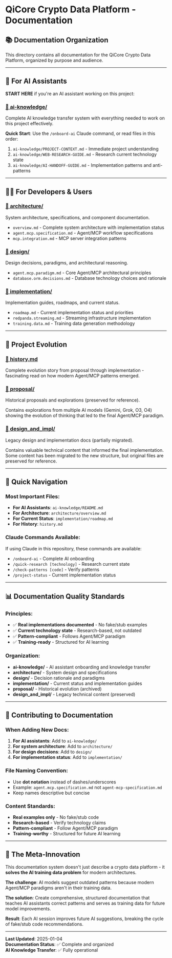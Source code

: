 # QiCore Crypto Data Platform - Documentation

## 📚 **Documentation Organization**

This directory contains all documentation for the QiCore Crypto Data Platform, organized by purpose and audience.

---

## 🤖 **For AI Assistants**

**START HERE** if you're an AI assistant working on this project:

### **[📁 ai-knowledge/](./ai-knowledge/)**
Complete AI knowledge transfer system with everything needed to work on this project effectively.

**Quick Start**: Use the `/onboard-ai` Claude command, or read files in this order:
1. `ai-knowledge/PROJECT-CONTEXT.md` - Immediate project understanding
2. `ai-knowledge/WEB-RESEARCH-GUIDE.md` - Research current technology state
3. `ai-knowledge/AI-HANDOFF-GUIDE.md` - Implementation patterns and anti-patterns

---

## 👨‍💻 **For Developers & Users**

### **[📁 architecture/](./architecture/)**
System architecture, specifications, and component documentation.

- `overview.md` - Complete system architecture with implementation status
- `agent.mcp.specification.md` - Agent/MCP workflow specifications
- `mcp.integration.md` - MCP server integration patterns

### **[📁 design/](./design/)**
Design decisions, paradigms, and architectural reasoning.

- `agent.mcp.paradigm.md` - Core Agent/MCP architectural principles
- `database.orm.decisions.md` - Database technology choices and rationale

### **[📁 implementation/](./implementation/)**
Implementation guides, roadmaps, and current status.

- `roadmap.md` - Current implementation status and priorities
- `redpanda.streaming.md` - Streaming infrastructure implementation
- `training.data.md` - Training data generation methodology

---

## 📖 **Project Evolution**

### **[📄 history.md](./history.md)**
Complete evolution story from proposal through implementation - fascinating read on how modern Agent/MCP patterns emerged.

### **[📁 proposal/](./proposal/)**
Historical proposals and explorations (preserved for reference).

Contains explorations from multiple AI models (Gemini, Grok, O3, O4) showing the evolution of thinking that led to the final Agent/MCP paradigm.

### **[📁 design_and_impl/](./design_and_impl/)**
Legacy design and implementation docs (partially migrated).

Contains valuable technical content that informed the final implementation. Some content has been migrated to the new structure, but original files are preserved for reference.

---

## 🎯 **Quick Navigation**

### **Most Important Files:**
- **For AI Assistants**: `ai-knowledge/README.md`
- **For Architecture**: `architecture/overview.md`
- **For Current Status**: `implementation/roadmap.md`
- **For History**: `history.md`

### **Claude Commands Available:**
If using Claude in this repository, these commands are available:
- `/onboard-ai` - Complete AI onboarding
- `/quick-research [technology]` - Research current state
- `/check-patterns [code]` - Verify patterns
- `/project-status` - Current implementation status

---

## 📊 **Documentation Quality Standards**

### **Principles:**
- ✅ **Real implementations documented** - No fake/stub examples
- ✅ **Current technology state** - Research-based, not outdated
- ✅ **Pattern-compliant** - Follows Agent/MCP paradigm
- ✅ **Training-ready** - Structured for AI learning

### **Organization:**
- **ai-knowledge/** - AI assistant onboarding and knowledge transfer
- **architecture/** - System design and specifications  
- **design/** - Decision rationale and paradigms
- **implementation/** - Current status and implementation guides
- **proposal/** - Historical evolution (archived)
- **design_and_impl/** - Legacy technical content (preserved)

---

## 🚀 **Contributing to Documentation**

### **When Adding New Docs:**
1. **For AI assistants**: Add to `ai-knowledge/`
2. **For system architecture**: Add to `architecture/`
3. **For design decisions**: Add to `design/`
4. **For implementation status**: Add to `implementation/`

### **File Naming Convention:**
- Use **dot notation** instead of dashes/underscores
- Example: `agent.mcp.specification.md` not `agent-mcp-specification.md`
- Keep names descriptive but concise

### **Content Standards:**
- **Real examples only** - No fake/stub code
- **Research-based** - Verify technology claims
- **Pattern-compliant** - Follow Agent/MCP paradigm
- **Training-worthy** - Structured for future AI learning

---

## 🎉 **The Meta-Innovation**

This documentation system doesn't just describe a crypto data platform - it **solves the AI training data problem** for modern architectures.

**The challenge**: AI models suggest outdated patterns because modern Agent/MCP paradigms aren't in their training data.

**The solution**: Create comprehensive, structured documentation that teaches AI assistants correct patterns and serves as training data for future model improvements.

**Result**: Each AI session improves future AI suggestions, breaking the cycle of fake/stub code recommendations.

---

**Last Updated**: 2025-01-04  
**Documentation Status**: ✅ Complete and organized  
**AI Knowledge Transfer**: ✅ Fully operational